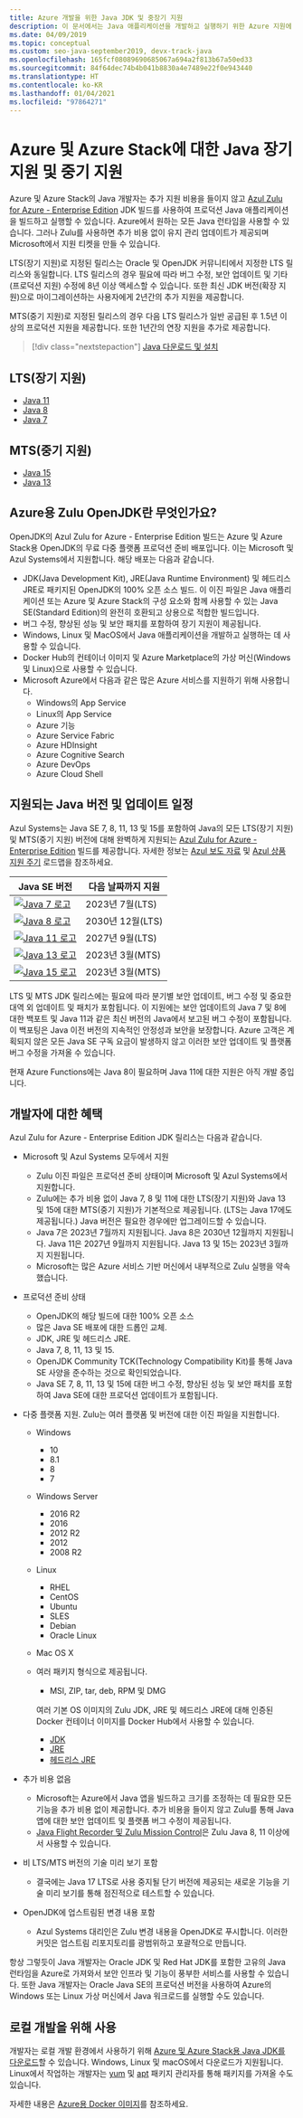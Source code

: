 ```yaml
---
title: Azure 개발을 위한 Java JDK 및 중장기 지원
description: 이 문서에서는 Java 애플리케이션을 개발하고 실행하기 위한 Azure 지원에 대한 다운로드 및 설명을 제공합니다.
ms.date: 04/09/2019
ms.topic: conceptual
ms.custom: seo-java-september2019, devx-track-java
ms.openlocfilehash: 165fcf08089690685067a694a2f813b67a50ed33
ms.sourcegitcommit: 84f64dec74b4b041b8830a4e7489e22f0e943440
ms.translationtype: HT
ms.contentlocale: ko-KR
ms.lasthandoff: 01/04/2021
ms.locfileid: "97864271"
---
```

# <a name="java-long-term-support-and-medium-term-support-on-azure-and-azure-stack"></a>Azure 및 Azure Stack에 대한 Java 장기 지원 및 중기 지원

Azure 및 Azure Stack의 Java 개발자는 추가 지원 비용을 들이지 않고 [Azul Zulu for Azure - Enterprise Edition](https://www.azul.com/downloads/azure-only/zulu/) JDK 빌드를 사용하여 프로덕션 Java 애플리케이션을 빌드하고 실행할 수 있습니다. Azure에서 원하는 모든 Java 런타임을 사용할 수 있습니다. 그러나 Zulu를 사용하면 추가 비용 없이 유지 관리 업데이트가 제공되며 Microsoft에서 지원 티켓을 만들 수 있습니다.

LTS(장기 지원)로 지정된 릴리스는 Oracle 및 OpenJDK 커뮤니티에서 지정한 LTS 릴리스와 동일합니다. LTS 릴리스의 경우 필요에 따라 버그 수정, 보안 업데이트 및 기타(프로덕션 지원) 수정에 8년 이상 액세스할 수 있습니다. 또한 최신 JDK 버전(확장 지원)으로 마이그레이션하는 사용자에게 2년간의 추가 지원을 제공합니다.

MTS(중기 지원)로 지정된 릴리스의 경우 다음 LTS 릴리스가 일반 공급된 후 1.5년 이상의 프로덕션 지원을 제공합니다. 또한 1년간의 연장 지원을 추가로 제공합니다.

> [!div class="nextstepaction"]
> [Java 다운로드 및 설치](java-jdk-install.md)

## <a name="long-term-support-lts"></a>LTS(장기 지원)

* [Java 11](https://www.azul.com/downloads/azure-only/zulu/?version=java-11-lts)
* [Java 8](https://www.azul.com/downloads/azure-only/zulu/?version=java-8-lts)
* [Java 7](https://www.azul.com/downloads/azure-only/zulu/?version=java-7-lts)

## <a name="medium-term-support-mts"></a>MTS(중기 지원)

* [Java 15](https://www.azul.com/downloads/azure-only/zulu/?version=java-15)
* [Java 13](https://www.azul.com/downloads/azure-only/zulu/?version=java-13)

## <a name="what-is-the-zulu-openjdk-for-azure"></a>Azure용 Zulu OpenJDK란 무엇인가요?

OpenJDK의 Azul Zulu for Azure - Enterprise Edition 빌드는 Azure 및 Azure Stack용 OpenJDK의 무료 다중 플랫폼 프로덕션 준비 배포입니다. 이는 Microsoft 및 Azul Systems에서 지원합니다. 해당 배포는 다음과 같습니다.

* JDK(Java Development Kit), JRE(Java Runtime Environment) 및 헤드리스 JRE로 패키지된 OpenJDK의 100% 오픈 소스 빌드. 이 이진 파일은 Java 애플리케이션 또는 Azure 및 Azure Stack의 구성 요소와 함께 사용할 수 있는 Java SE(Standard Edition)의 완전히 호환되고 상용으로 적합한 빌드입니다.
* 버그 수정, 향상된 성능 및 보안 패치를 포함하여 장기 지원이 제공됩니다.
* Windows, Linux 및 MacOS에서 Java 애플리케이션을 개발하고 실행하는 데 사용할 수 있습니다.
* Docker Hub의 컨테이너 이미지 및 Azure Marketplace의 가상 머신(Windows 및 Linux)으로 사용할 수 있습니다.
* Microsoft Azure에서 다음과 같은 많은 Azure 서비스를 지원하기 위해 사용합니다.
  * Windows의 App Service
  * Linux의 App Service
  * Azure 기능
  * Azure Service Fabric
  * Azure HDInsight
  * Azure Cognitive Search
  * Azure DevOps
  * Azure Cloud Shell  

## <a name="supported-java-versions-and-update-schedule"></a>지원되는 Java 버전 및 업데이트 일정

Azul Systems는 Java SE 7, 8, 11, 13 및 15를 포함하여 Java의 모든 LTS(장기 지원) 및 MTS(중기 지원) 버전에 대해 완벽하게 지원되는 [Azul Zulu for Azure - Enterprise Edition](https://www.azul.com/downloads/azure-only/zulu/) 빌드를 제공합니다. 자세한 정보는 [Azul 보도 자료](https://www.azul.com/press_release/free-java-production-support-for-microsoft-azure-azure-stack) 및 [Azul 상품 지원 주기](https://www.azul.com/products/azul_support_roadmap/) 로드맵을 참조하세요.

|Java SE 버전  |다음 날짜까지 지원  |
|---------|----------|
|[![Java 7 로고](media/supported-java-versions-java-7.png)](https://www.azul.com/downloads/azure-only/zulu/?version=java-7-lts) |2023년 7월(LTS)|
|[![Java 8 로고](media/supported-java-versions-java-8.png)](https://www.azul.com/downloads/azure-only/zulu/?version=java-8-lts) |2030년 12월(LTS)|
|[![Java 11 로고](media/supported-java-versions-java-11.png)](https://www.azul.com/downloads/azure-only/zulu/?version=java-11-lts) |2027년 9월(LTS)|
|[![Java 13 로고](media/supported-java-versions-java-13.png)](https://www.azul.com/downloads/azure-only/zulu/?version=java-13) |2023년 3월(MTS)|
|[![Java 15 로고](media/supported-java-versions-java-15.png)](https://www.azul.com/downloads/azure-only/zulu/?version=java-15) |2023년 3월(MTS)|

LTS 및 MTS JDK 릴리스에는 필요에 따라 분기별 보안 업데이트, 버그 수정 및 중요한 대역 외 업데이트 및 패치가 포함됩니다. 이 지원에는 보안 업데이트의 Java 7 및 8에 대한 백포트 및 Java 11과 같은 최신 버전의 Java에서 보고된 버그 수정이 포함됩니다. 이 백포팅은 Java 이전 버전의 지속적인 안정성과 보안을 보장합니다. Azure 고객은 계획되지 않은 모든 Java SE 구독 요금이 발생하지 않고 이러한 보안 업데이트 및 플랫폼 버그 수정을 가져올 수 있습니다.

현재 Azure Functions에는 Java 8이 필요하며 Java 11에 대한 지원은 아직 개발 중입니다.

## <a name="benefits-for-developers"></a>개발자에 대한 혜택

Azul Zulu for Azure - Enterprise Edition JDK 릴리스는 다음과 같습니다.

- Microsoft 및 Azul Systems 모두에서 지원

   * Zulu 이진 파일은 프로덕션 준비 상태이며 Microsoft 및 Azul Systems에서 지원합니다.
   * Zulu에는 추가 비용 없이 Java 7, 8 및 11에 대한 LTS(장기 지원)와 Java 13 및 15에 대한 MTS(중기 지원)가 기본적으로 제공됩니다. (LTS는 Java 17에도 제공됩니다.) Java 버전은 필요한 경우에만 업그레이드할 수 있습니다.
   * Java 7은 2023년 7월까지 지원됩니다. Java 8은 2030년 12월까지 지원됩니다. Java 11은 2027년 9월까지 지원됩니다. Java 13 및 15는 2023년 3월까지 지원됩니다.
   * Microsoft는 많은 Azure 서비스 기반 머신에서 내부적으로 Zulu 실행을 약속했습니다.

- 프로덕션 준비 상태

   * OpenJDK의 해당 빌드에 대한 100% 오픈 소스
   * 많은 Java SE 배포에 대한 드롭인 교체.
   * JDK, JRE 및 헤드리스 JRE.
   * Java 7, 8, 11, 13 및 15.
   * OpenJDK Community TCK(Technology Compatibility Kit)를 통해 Java SE 사양을 준수하는 것으로 확인되었습니다.
   * Java SE 7, 8, 11, 13 및 15에 대한 버그 수정, 향상된 성능 및 보안 패치를 포함하여 Java SE에 대한 프로덕션 업데이트가 포함됩니다.

- 다중 플랫폼 지원. Zulu는 여러 플랫폼 및 버전에 대한 이진 파일을 지원합니다.

   * Windows
     * 10
     * 8.1
     * 8
     * 7
   * Windows Server
     * 2016 R2
     * 2016
     * 2012 R2
     * 2012
     * 2008 R2
   * Linux
     * RHEL
     * CentOS
     * Ubuntu
     * SLES
     * Debian
     * Oracle Linux
   * Mac OS X
   * 여러 패키지 형식으로 제공됩니다.
     * MSI, ZIP, tar, deb, RPM 및 DMG

     여러 기본 OS 이미지의 Zulu JDK, JRE 및 헤드리스 JRE에 대해 인증된 Docker 컨테이너 이미지를 Docker Hub에서 사용할 수 있습니다.

     * [JDK](https://hub.docker.com/_/microsoft-java-jdk)
     * [JRE](https://hub.docker.com/_/microsoft-java-jre)
     * [헤드리스 JRE](https://hub.docker.com/_/microsoft-java-jre-headless)

- 추가 비용 없음

   * Microsoft는 Azure에서 Java 앱을 빌드하고 크기를 조정하는 데 필요한 모든 기능을 추가 비용 없이 제공합니다. 추가 비용을 들이지 않고 Zulu를 통해 Java 앱에 대한 보안 업데이트 및 플랫폼 버그 수정이 제공됩니다.
   * [Java Flight Recorder 및 Zulu Mission Control](java-jdk-flight-recorder-and-mission-control.md)은 Zulu Java 8, 11 이상에서 사용할 수 있습니다.

- 비 LTS/MTS 버전의 기술 미리 보기 포함

   * 결국에는 Java 17 LTS로 사용 중지될 단기 버전에 제공되는 새로운 기능을 기술 미리 보기를 통해 점진적으로 테스트할 수 있습니다.

- OpenJDK에 업스트림된 변경 내용 포함
   * Azul Systems 대리인은 Zulu 변경 내용을 OpenJDK로 푸시합니다. 이러한 커밋은 업스트림 리포지토리를 광범위하고 포괄적으로 만듭니다.

항상 그렇듯이 Java 개발자는 Oracle JDK 및 Red Hat JDK를 포함한 고유의 Java 런타임을 Azure로 가져와서 보안 인프라 및 기능이 풍부한 서비스를 사용할 수 있습니다. 또한 Java 개발자는 Oracle Java SE의 프로덕션 버전을 사용하여 Azure의 Windows 또는 Linux 가상 머신에서 Java 워크로드를 실행할 수도 있습니다.

## <a name="use-for-local-development"></a>로컬 개발을 위해 사용

개발자는 로컬 개발 환경에서 사용하기 위해 [Azure 및 Azure Stack용 Java JDK를 다운로드](https://www.azul.com/downloads/azure-only/zulu/)할 수 있습니다. Windows, Linux 및 macOS에서 다운로드가 지원됩니다. Linux에서 작업하는 개발자는 [yum](https://www.azul.com/downloads/azure-only/zulu/#yum-repo) 및 [apt](https://www.azul.com/downloads/azure-only/zulu/#apt-repo) 패키지 관리자를 통해 패키지를 가져올 수도 있습니다.

자세한 내용은 [Azure용 Docker 이미지](java-jdk-docker-images.md)를 참조하세요.

